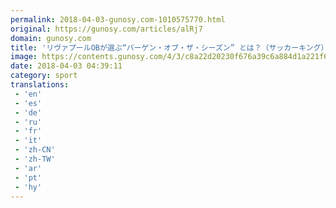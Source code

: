 ```yaml
---
permalink: 2018-04-03-gunosy.com-1010575770.html
original: https://gunosy.com/articles/alRj7
domain: gunosy.com
title: 'リヴァプールOBが選ぶ“バーゲン・オブ・ザ・シーズン” とは？（サッカーキング） - グノシー'
image: https://contents.gunosy.com/4/3/c8a22d20230f676a39c6a884d1a221f6_content.jpg
date: 2018-04-03 04:39:11
category: sport
translations: 
 - 'en'
 - 'es'
 - 'de'
 - 'ru'
 - 'fr'
 - 'it'
 - 'zh-CN'
 - 'zh-TW'
 - 'ar'
 - 'pt'
 - 'hy'
---
```


